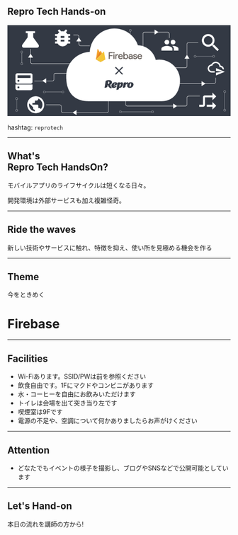 ## Repro Tech Hands-on

![](/hands-on/2/images/repro-tech-hands-on-colorized.png)

hashtag: `reprotech`

---

## What's<br>Repro Tech HandsOn?

モバイルアプリのライフサイクルは短くなる日々。

開発環境は外部サービスも加え複雑怪奇。

---

## Ride the waves

新しい技術やサービスに触れ、特徴を抑え、使い所を見極める機会を作る

---

## Theme

今をときめく

# Firebase

---

## Facilities

- Wi-Fiあります。SSID/PWは前を参照ください
- 飲食自由です。1Fにマクドやコンビニがあります
- 水・コーヒーを自由にお飲みいただけます
- トイレは会場を出て突き当り左です
- 喫煙室は9Fです
- 電源の不足や、空調について何かありましたらお声がけください

---

## Attention

- どなたでもイベントの様子を撮影し、ブログやSNSなどで公開可能としています

---

## Let's Hand-on

本日の流れを講師の方から!
